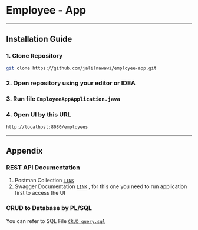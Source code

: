 # Employee - App

---
## Installation Guide

### 1. Clone Repository
```bash
git clone https://github.com/jalilnawawi/employee-app.git
```
### 2. Open repository using your editor or IDEA
### 3. Run file `EmployeeAppApplication.java`
### 4. Open UI by this URL 
```bash
http://localhost:8080/employees
```

---
## Appendix
### REST API Documentation
1. Postman Collection [`LINK`](https://crimson-meteor-768774.postman.co/workspace/Jalil-Spring-Project~9332a60c-463d-4369-9ea0-7ab89e0bb369/collection/25248082-b4fe0ce5-431a-4b9a-b922-e25a3fd232fd?action=share&creator=25248082)
2. Swagger Documentation [`LINK`](http://localhost:8080/swagger-ui/index.html#/)
, for this one you need to run application first to access the UI

### CRUD to Database by PL/SQL
You can refer to SQL File [`CRUD_query.sql`](CRUD_query.sql)